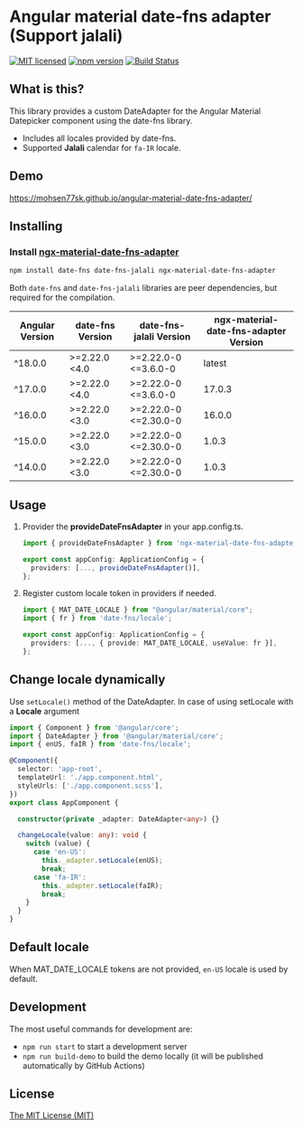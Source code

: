 # Angular material date-fns adapter (Support jalali)

[![MIT licensed](https://img.shields.io/badge/license-MIT-blue.svg)](LICENSE) [![npm version](https://badge.fury.io/js/ngx-material-date-fns-adapter.svg)](http://badge.fury.io/js/ngx-material-date-fns-adapter) [![Build Status](https://github.com/mohsen77sk/angular-material-date-fns-adapter/workflows/main/badge.svg)](https://github.com/mohsen77sk/angular-material-date-fns-adapter/actions)

## What is this?

This library provides a custom DateAdapter for the Angular Material Datepicker component using the date-fns library.

* Includes all locales provided by date-fns.
* Supported **Jalali** calendar for `fa-IR` locale.

## Demo

<https://mohsen77sk.github.io/angular-material-date-fns-adapter/>

## Installing

### Install [ngx-material-date-fns-adapter](https://www.npmjs.com/package/ngx-material-date-fns-adapter)

```sh
npm install date-fns date-fns-jalali ngx-material-date-fns-adapter
```

Both `date-fns` and `date-fns-jalali` libraries are peer dependencies, but required for the compilation.

| Angular Version | date-fns Version | date-fns-jalali Version | ngx-material-date-fns-adapter Version
| --------------- |----------------- | ----------------------- | -------------------------------------
| ^18.0.0         | >=2.22.0 <4.0    | >=2.22.0-0 <=3.6.0-0    | latest
| ^17.0.0         | >=2.22.0 <4.0    | >=2.22.0-0 <=3.6.0-0    | 17.0.3
| ^16.0.0         | >=2.22.0 <3.0    | >=2.22.0-0 <=2.30.0-0   | 16.0.0
| ^15.0.0         | >=2.22.0 <3.0    | >=2.22.0-0 <=2.30.0-0   | 1.0.3
| ^14.0.0         | >=2.22.0 <3.0    | >=2.22.0-0 <=2.30.0-0   | 1.0.3

## Usage

1. Provider the **provideDateFnsAdapter** in your app.config.ts.

    ```typescript
    import { provideDateFnsAdapter } from 'ngx-material-date-fns-adapter';

    export const appConfig: ApplicationConfig = {
      providers: [..., provideDateFnsAdapter()],
    };
    ```

2. Register custom locale token in providers if needed.

    ```typescript
    import { MAT_DATE_LOCALE } from "@angular/material/core";
    import { fr } from 'date-fns/locale';

    export const appConfig: ApplicationConfig = {
      providers: [..., { provide: MAT_DATE_LOCALE, useValue: fr }],
    };
    ```

## Change locale dynamically

Use `setLocale()` method of the DateAdapter. In case of using setLocale with a **Locale** argument

```typescript
import { Component } from '@angular/core';
import { DateAdapter } from '@angular/material/core';
import { enUS, faIR } from 'date-fns/locale';

@Component({
  selector: 'app-root',
  templateUrl: './app.component.html',
  styleUrls: ['./app.component.scss'],
})
export class AppComponent {

  constructor(private _adapter: DateAdapter<any>) {}

  changeLocale(value: any): void {
    switch (value) {
      case 'en-US':
        this._adapter.setLocale(enUS);
        break;
      case 'fa-IR':
        this._adapter.setLocale(faIR);
        break;
    }
  }
}
```

## Default locale

When MAT_DATE_LOCALE tokens are not provided, `en-US` locale is used by default.

## Development

The most useful commands for development are:

* `npm run start` to start a development server
* `npm run build-demo` to build the demo locally (it will be published automatically by GitHub Actions)

## License

[The MIT License (MIT)](LICENSE)
